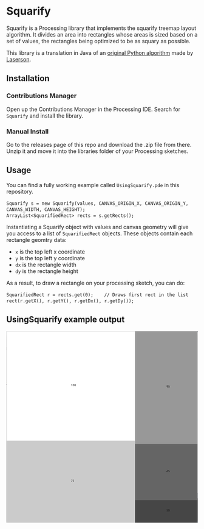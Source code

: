 # Squarify

Squarify is a Processing library that implements the squarify treemap layout algorithm.
It divides an area into rectangles whose areas is sized based on a set of values, the rectangles being optimized to be as squary as possible.

This library is a translation in Java of an [original Python algorithm](https://github.com/laserson/squarify) made by [Laserson](https://github.com/laserson). 

## Installation

### Contributions Manager

Open up the Contributions Manager in the Processing IDE. Search for `Squarify` and install the library.

### Manual Install

Go to the releases page of this repo and download the .zip file from there.
Unzip it and move it into the libraries folder of your Processing sketches.

## Usage

You can find a fully working example called `UsingSquarify.pde` in this repository.

```
Squarify s = new Squarify(values, CANVAS_ORIGIN_X, CANVAS_ORIGIN_Y, CANVAS_WIDTH, CANVAS_HEIGHT);
ArrayList<SquarifiedRect> rects = s.getRects();
```

Instantiating a Squarify object with values and canvas geometry will give you access to a list of `SquarifiedRect` objects.
These objects contain each rectangle geomtry data:

- `x` is the top left x coordinate
- `y` is the top left y coordinate
- `dx` is the rectangle width
- `dy` is the rectangle height

As a result, to draw a rectangle on your processing sketch, you can do:

```
SquarifiedRect r = rects.get(0);	// Draws first rect in the list
rect(r.getX(), r.getY(), r.getDx(), r.getDy());
```

## UsingSquarify example output

![Image of squarified output](https://github.com/agatheblues/squarify/blob/master/examples/squarified_example.png)